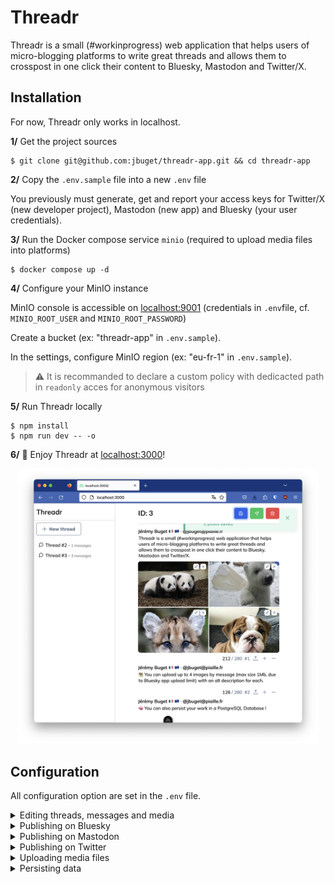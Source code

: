 # Threadr

Threadr is a small (#workinprogress) web application that helps users of micro-blogging platforms to write great threads and allows them to crosspost in one click their content to Bluesky, Mastodon and Twitter/X.

## Installation

For now, Threadr only works in localhost.

**1/** Get the project sources

```shell
$ git clone git@github.com:jbuget/threadr-app.git && cd threadr-app
```

**2/** Copy the `.env.sample` file into a new `.env` file

You previously must generate, get and report your access keys for Twitter/X (new developer project), Mastodon (new app) and Bluesky (your user credentials).

**3/** Run the Docker compose service `minio` (required to upload media files into platforms)

```shell
$ docker compose up -d
```

**4/** Configure your MinIO instance

MinIO console is accessible on [localhost:9001](http://localhost:9001) (credentials in `.env`file, cf. `MINIO_ROOT_USER` and `MINIO_ROOT_PASSWORD`)

Create a bucket (ex: "threadr-app" in `.env.sample`).

In the settings, configure MinIO region (ex: "eu-fr-1" in `.env.sample`).

> ⚠️ It is recommanded to declare a custom policy with dedicacted path in `readonly` acces for anonymous visitors

**5/** Run Threadr locally

```shell
$ npm install
$ npm run dev -- -o
```

**6/** 🚀 Enjoy Threadr at [localhost:3000](http://localhost:3000)!

<p align="center">
    <img src="/threadr.png" width="480">
</p>

## Configuration

All configuration option are set in the `.env` file.

<details>

<summary>Editing threads, messages and media</summary>

**`DISPLAYING_NAME`: string**

The name displayed on the header of each message in the Editor.


**`AVATAR_URL`: URL**

The URL to an avatar image (eg: the one of your avatar on X/Twitter).

</details>

<details>

<summary>Publishing on Bluesky</summary>

**`BLUESKY_ENABLED`: boolean**

Activate or deactivate posting on Bluesky platform.

**`BLUESKY_URL`: URL**

Bluesky is based on the [Authenticated Transfer Protocol](https://atproto.com/guides/overview). 
Today, Bluesky API endpoint URL is `https://bsky.social` but maybe one day it will be a different one.

**`BLUESKY_IDENTIFIER`: string**

The username of the Bluesky publisher account.

**`BLUESKY_PASSWORD`: string**

The password of the Bluesky publisher account.

</details>

<details>

<summary>Publishing on Mastodon</summary>

**`MASTODON_ENABLED`: boolean**

Activate or deactivate posting on Mastodon platform.

**`MASTODON_URL`: URL**

The Mastodon instance URL.Check that the instance allows API.

**`MASTODON_ACCESS_TOKEN`: string**

The token of the Mastodon publisher app.

</details>

<details>

<summary>Publishing on Twitter</summary>

**`TWITTER_ENABLED`: boolean**

Activate or deactivate posting on Twitter platform.

> cf. [the official Twitter documentation](https://developer.twitter.com/en/docs/authentication/oauth-1-0a/api-key-and-secret) about how to generate tokens.

**`TWITTER_CONSUMER_KEY`: string**

The Twitter app Consumer Key.

**`TWITTER_CONSUMER_SECRET`: string**

The Twitter app Consumer Secret.

**`TWITTER_ACCESS_TOKEN`: string**

Twitter app’s authentication access token.

> cf. [OAuth 2.0 Authorization Code](https://developer.twitter.com/en/docs/authentication/oauth-2-0/authorization-code)
**`TWITTER_ACCESS_SECRET`: string**

Twitter app’s authentication access secret.
</details>

<details>

<summary>Uploading media files</summary>

**`MINIO_ENDPOINT`: URL**

The endpoint URL of MinIO/S3 server on which temporarily upload media files.

**`MINIO_REGION`: string**

The region of the MinIO/S3 server.

**`MINIO_BUCKET_NAME`: string**

The bucket where the media files will be upload before being sent to platforms.

**`MINIO_MEDIA_PATH`: string**

The folder path inside the bucket.

**`MINIO_ACCESS_KEY`: string**

The MinIO access key to access the bucket in order to deposit media files.

**`MINIO_SECRET_KEY`: string**

The MinIO access secret key to access the bucket in order to deposit media files.

**`MINIO_ROOT_USER`: string**

The MinIO administration account username (used for docker-compose MinIO container).

**`MINIO_ROOT_PASSWORD`: string**

The MinIO administration account password (used for docker-compose MinIO container).

</details>

<details>
<summary>Persisting data</summary>

**`DATABASE_URL`: (PostgreSQL) URL**

The PostgreSQL database URL

**`POSTGRES_USER`: string**

The PostgreSQL administration account username (used for docker-compose postgres container).

**`POSTGRES_PASSWORD`: string**

The PostgreSQL administration account password (used for docker-compose postgres container).

**`POSTGRES_DB`: string**

The PostgreSQL database.

</details>